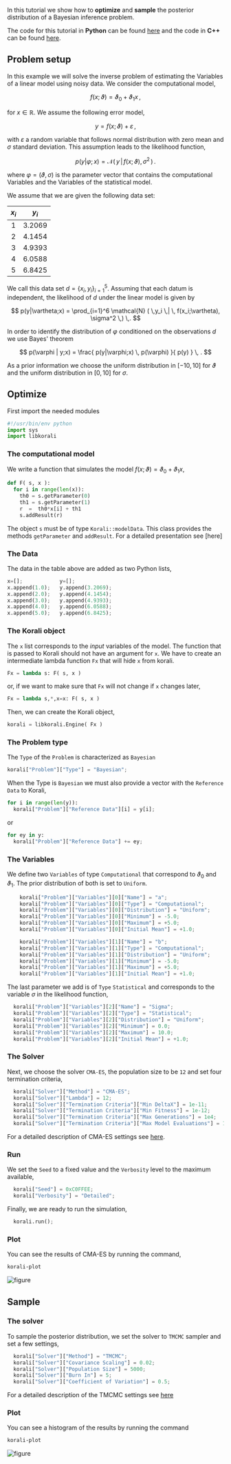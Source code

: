 

In this tutorial we show how to **optimize** and **sample** the posterior
distribution of a Bayesian inference problem.


The code for this tutorial in **Python** can be found [here](https://github.com/cselab/sKorali/blob/master/examples/python/quick_start/posterior.py) and the code in **C++** can be found [here](https://github.com/cselab/skorali/blob/master/examples/cxx/quick_start/posterior.cpp).



## Problem setup
In this example we will solve the inverse problem of estimating the Variables
of a linear model using noisy data. We consider the computational model,

$$
f(x;\vartheta) = \vartheta_0 + \vartheta_1 x \,,
$$

for $x\in\mathbb{R}$. We assume the following error model,

$$
y = f(x;\vartheta) + \varepsilon \,,
$$

with $\varepsilon$ a random variable that follows normal distribution with zero
mean and $\sigma$ standard deviation. This assumption leads to the likelihood
function,

$$
p(y|\varphi;x) = \mathcal{N} ( \,y \,| \, f(x;\vartheta), \sigma^2 \,) \,.
$$

where $\varphi=(\vartheta,\sigma)$ is the parameter vector that contains the
computational Variables and the Variables of the statistical model.

We assume that we are given the following data set:

<center>

| $x_i$  | $y_i$  |
|:-:|:-:|
| 1  | 3.2069  |
| 2  | 4.1454  |
| 3  | 4.9393  |
| 4  | 6.0588  |
| 5  | 6.8425  |

</center>

We call this data set $d=\{x_i,y_i\}_{i=1}^5$. Assuming that each datum is
independent, the likelihood of $d$ under the linear model is given by

$$
p(y|\vartheta;x) = \prod_{i=1}^6 \mathcal{N} ( \,y_i \,| \, f(x_i;\vartheta), \sigma^2 \,) \,.
$$

In order to identify the distribution of $\varphi$ conditioned on the observations $d$
we use Bayes' theorem

$$
p(\varphi | y;x) = \frac{ p(y|\varphi;x) \, p(\varphi) }{ p(y) } \, .
$$


As a prior information we choose the uniform distribution in $[-10,10]$ for $\vartheta$
and the uniform distribution in $[0,10]$ for $\sigma$.







## Optimize
First import the needed modules
```python
#!/usr/bin/env python
import sys
import libkorali
```


### The computational model

We write a function that simulates the model $f(x;\vartheta) = \vartheta_0 + \vartheta_1 x$,

```python
def F( s, x ):
  for i in range(len(x)):
    th0 = s.getParameter(0)
    th1 = s.getParameter(1)
    r  =  th0*x[i] + th1
    s.addResult(r)

```

The object `s` must be of type `Korali::modelData`. This class provides the methods
`getParameter` and `addResult`. For a detailed presentation see [here]

### The Data

The data in the table above are added as two Python lists,

```python
x=[];            y=[];
x.append(1.0);   y.append(3.2069);
x.append(2.0);   y.append(4.1454);
x.append(3.0);   y.append(4.9393);
x.append(4.0);   y.append(6.0588);
x.append(5.0);   y.append(6.8425);
```



### The Korali object

The `x` list corresponds to the *input* variables of the model. The function that
is passed to Korali should not have an argument for `x`. We have to create an intermediate
lambda function `Fx` that will hide `x` from korali.

```python
Fx = lambda s: F( s, x )
```

or, if we want to make sure that `Fx` will not change if `x` changes later,

```python
Fx = lambda s,*,x=x: F( s, x )
```

Then, we can create
the Korali object,

```python
korali = libkorali.Engine( Fx )
```



### The Problem type

The `Type` of the `Problem` is characterized as `Bayesian`
```python
korali["Problem"]["Type"] = "Bayesian";
```

When the Type is `Bayesian` we must also provide a vector with the `Reference Data`
to Korali,

```python
for i in range(len(y)):
  korali["Problem"]["Reference Data"][i] = y[i];
```
or

```python
for ey in y:
  korali["Problem"]["Reference Data"] += ey;
```

### The Variables

We define two `Variables` of type `Computational` that correspond to $\vartheta_0$ and $\vartheta_1$. The prior distribution of both is set to `Uniform`.

```python
    korali["Problem"]["Variables"][0]["Name"] = "a";
    korali["Problem"]["Variables"][0]["Type"] = "Computational";
    korali["Problem"]["Variables"][0]["Distribution"] = "Uniform";
    korali["Problem"]["Variables"][0]["Minimum"] = -5.0;
    korali["Problem"]["Variables"][0]["Maximum"] = +5.0;
    korali["Problem"]["Variables"][0]["Initial Mean"] = +1.0;

    korali["Problem"]["Variables"][1]["Name"] = "b";
    korali["Problem"]["Variables"][1]["Type"] = "Computational";
    korali["Problem"]["Variables"][1]["Distribution"] = "Uniform";
    korali["Problem"]["Variables"][1]["Minimum"] = -5.0;
    korali["Problem"]["Variables"][1]["Maximum"] = +5.0;
    korali["Problem"]["Variables"][1]["Initial Mean"] = +1.0;

```

The last parameter we add is of `Type` `Statistical` and corresponds to the variable
$\sigma$ in the likelihood function,

```python
  korali["Problem"]["Variables"][2]["Name"] = "Sigma";
  korali["Problem"]["Variables"][2]["Type"] = "Statistical";
  korali["Problem"]["Variables"][2]["Distribution"] = "Uniform";
  korali["Problem"]["Variables"][2]["Minimum"] = 0.0;
  korali["Problem"]["Variables"][2]["Maximum"] = 10.0;
  korali["Problem"]["Variables"][2]["Initial Mean"] = +1.0;
```

### The Solver

Next, we choose the solver `CMA-ES`, the population size to be `12` and set
four termination criteria,

```python
  korali["Solver"]["Method"] = "CMA-ES";
  korali["Solver"]["Lambda"] = 12;
  korali["Solver"]["Termination Criteria"]["Min DeltaX"] = 1e-11;
  korali["Solver"]["Termination Criteria"]["Min Fitness"] = 1e-12;
  korali["Solver"]["Termination Criteria"]["Max Generations"] = 1e4;
  korali["Solver"]["Termination Criteria"]["Max Model Evaluations"] = 1e4;
```

For a detailed description of CMA-ES settings see [here](../../usage/solvers/optimizers/cmaes.md).


### Run

We set the `Seed` to a fixed value and the `Verbosity` level to the maximum available,


```python
  korali["Seed"] = 0xC0FFEE;
  korali["Verbosity"] = "Detailed";
```

Finally, we are ready to run the simulation,

```python
  korali.run();
```


### Plot

You can see the results of CMA-ES by running the command,
```sh
korali-plot
```

![figure](posterior-cma.png)





## Sample

### The solver

To sample the posterior distribution, we set the solver to `TMCMC` sampler and set a few settings,

```python
  korali["Solver"]["Method"] = "TMCMC";
  korali["Solver"]["Covariance Scaling"] = 0.02;
  korali["Solver"]["Population Size"] = 5000;
  korali["Solver"]["Burn In"] = 5;
  korali["Solver"]["Coefficient of Variation"] = 0.5;
```

For a detailed description of the TMCMC settings see [here](../../usage/solvers/samplers/tmcmc.md)


### Plot

You can see a histogram of the results by running the command
```sh
korali-plot
```


![figure](posterior-tmcmc.png)
